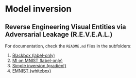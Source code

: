 # Model inversion

## Reverse Engineering Visual Entities via Adversarial Leakage​ (R.E.V.E.A.L.​)

For documentation, check the `README.md` files in the subfolders:

1. [Blackbox (label-only)](black_box/C2FMI/)
1. [MI on MNIST (label-only)](model_inversion_mnist/)
1. [Simple inversion (gradient)](simple_inversion/)
1. [EMNIST (whitebox)](white_box/emnist%20final/)
